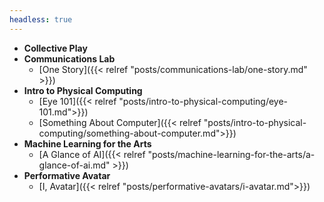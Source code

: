 ```yaml
---
headless: true
---
```


- **Collective Play**
- **Communications Lab**
  - [One Story]({{< relref "posts/communications-lab/one-story.md" >}})
- **Intro to Physical Computing**
  - [Eye 101]({{< relref "posts/intro-to-physical-computing/eye-101.md">}})
  - [Something About Computer]({{< relref "posts/intro-to-physical-computing/something-about-computer.md">}})
- **Machine Learning for the Arts**
  - [A Glance of AI]({{< relref "posts/machine-learning-for-the-arts/a-glance-of-ai.md" >}})
- **Performative Avatar**
  - [I, Avatar]({{< relref "posts/performative-avatars/i-avatar.md">}})
